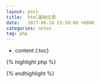 ```yaml
---
layout: post
title:  html基础记录
date:   2017-06-16 15:50:00 +0800
categories: notes
tag: php
---
```


* content
{:toc}


{% highlight php %}
<?php header("Content-Type: text/html; charset=utf-8")
?>
{% endhighlight %}
